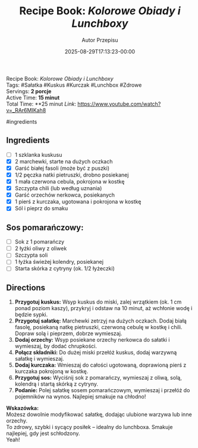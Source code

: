 ﻿---
draft: true
title: "Recipe Book: _Kolorowe Obiady i Lunchboxy_"
author: "Autor Przepisu"
recipe_image: images/recipe-headers/default.avif
date: 2025-08-29T17:13:23-00:00
categories: ["sniadania"]
tags: ["draft"]
tagline: "Przepis do sformatowania"
servings: 4
prep_time: 15
cook: true
cook_time: 30
calories: 300
protein: 20
fat: 10
carbohydrate: 25
---
Recipe Book: _Kolorowe Obiady i Lunchboxy_  
Tags: #Sałatka #Kuskus #Kurczak #Lunchbox #Zdrowe  
Servings: **2 porcje**  
Active Time: **15 minut**  
Total Time: **25 minut
*Link*: https://www.youtube.com/watch?v=_RAr6MIKah8

#ingredients
## Ingredients
- [ ]  1 szklanka kuskusu
- [x]  2 marchewki, starte na dużych oczkach
- [x]  Garść białej fasoli (może być z puszki)
- [x]  1/2 pęczka natki pietruszki, drobno posiekanej
- [x]  1 mała czerwona cebula, pokrojona w kostkę
- [x]  Szczypta chili (lub według uznania)
- [x]  Garść orzechów nerkowca, posiekanych
- [x]  1 pierś z kurczaka, ugotowana i pokrojona w kostkę
- [x]  Sól i pieprz do smaku

## Sos pomarańczowy:
- [ ]  Sok z 1 pomarańczy
- [ ]  2 łyżki oliwy z oliwek
- [ ]  Szczypta soli
- [ ]  1 łyżka świeżej kolendry, posiekanej
- [ ]  Starta skórka z cytryny (ok. 1/2 łyżeczki)

## Directions

1. **Przygotuj kuskus:** Wsyp kuskus do miski, zalej wrzątkiem (ok. 1 cm ponad poziom kaszy), przykryj i odstaw na 10 minut, aż wchłonie wodę i będzie sypki.
2. **Przygotuj sałatkę:** Marchewki zetrzyj na dużych oczkach. Dodaj białą fasolę, posiekaną natkę pietruszki, czerwoną cebulę w kostkę i chili. Dopraw solą i pieprzem, dobrze wymieszaj.
3. **Dodaj orzechy:** Wsyp posiekane orzechy nerkowca do sałatki i wymieszaj, by dodać chrupkości.
4. **Połącz składniki:** Do dużej miski przełóż kuskus, dodaj warzywną sałatkę i wymieszaj.
5. **Dodaj kurczaka:** Wmieszaj do całości ugotowaną, doprawioną pierś z kurczaka pokrojoną w kostkę.
6. **Przygotuj sos:** Wyciśnij sok z pomarańczy, wymieszaj z oliwą, solą, kolendrą i startą skórką z cytryny.
7. **Podanie:** Polej sałatkę sosem pomarańczowym, wymieszaj i przełóż do pojemników na wynos. Najlepiej smakuje na chłodno!

**Wskazówka:**  
Możesz dowolnie modyfikować sałatkę, dodając ulubione warzywa lub inne orzechy.  
To zdrowy, szybki i sycący posiłek – idealny do lunchboxa. Smakuje najlepiej, gdy jest schłodzony.  
Yeah!
